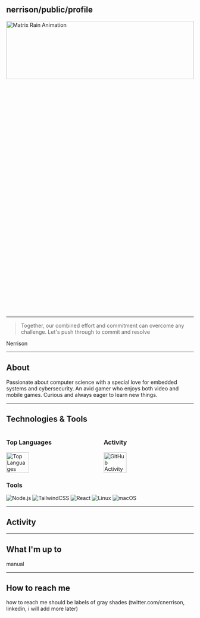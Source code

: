 ## nerrison/public/profile
 
<picture>
 <img alt="Matrix Rain Animation" src="/assets/rain.gif" style="width: 100%; height: 20%;">
</picture>

---
> Together, our combined effort and commitment can overcome any challenge. Let's push through to commit and resolve

 Nerrison

---

## About
Passionate about computer science with a special love for embedded systems and cybersecurity. An avid gamer who enjoys both video and mobile games. Curious and always eager to learn new things.

--- 

## Technologies & Tools

<div style="display: flex; flex-direction: row; gap: 20px; align-items: flex-start;">
    <!-- Top Languages -->
    <div style="flex: 1;">
        <h3>Top Languages</h3>
        <img src="https://github-readme-stats.vercel.app/api/top-langs/?username=nerrison&layout=compact" alt="Top Languages" style="width: 50%;">
    </div>
    <!-- Activity -->
    <div style="flex: 1;">
        <h3>Activity</h3>
        <img src="https://github-readme-stats.vercel.app/api/activity?username=nerrison" alt="GitHub Activity" style="width: 50%;">
    </div>
</div>

### Tools
<div>
    <img src="https://img.shields.io/badge/Node.js-gray?style=for-the-badge" alt="Node.js" />
    <img src="https://img.shields.io/badge/TailwindCSS-gray?style=for-the-badge" alt="TailwindCSS" />
    <img src="https://img.shields.io/badge/React-gray?style=for-the-badge" alt="React" />
    <img src="https://img.shields.io/badge/Linux-gray?style=for-the-badge" alt="Linux" />
    <img src="https://img.shields.io/badge/macOS-gray?style=for-the-badge" alt="macOS" />
</div>

---

## Activity



---

## What I'm up to
 manual 

---
## How to reach me
how to reach me should be labels of gray shades (twitter.com/cnerrison, linkedin, i will add more later)